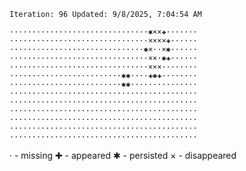 `Iteration: 96 Updated: 9/8/2025, 7:04:54 AM`
<!-- GOL_START -->
`·······························✱××✚·······`</br>
`·······························××××✚······`</br>
`······························✱×··×✱······`</br>
`·······························××·✱✚······`</br>
`·······························×××········`</br>
`·························✱✱····✚✱✚········`</br>
`·························✱✱···············`</br>
`··········································`</br>
`··········································`</br>
`··········································`</br>
`··········································`</br>
`··········································`</br>
`··········································`</br>
<!-- GOL_END -->
· - missing
✚ - appeared
✱ - persisted
× - disappeared